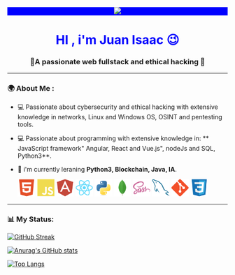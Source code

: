 <div id=" header" align="center">
     <div id=" header" align="center" style="background-color:#0000ff">
          <img src="https://github.com/Juanisaacs/juanisaacs/assets/95291896/2cfd407a-903d-49b3-b051-ece80e6b730c" width="200">
     </div>
         </div>
          <h1 align="center" style="color:#0000ff">HI , i'm Juan Isaac &#128521 </h1>
         <h3 align="center">  &#128154A passionate web fullstack and ethical hacking  &#128154</h3>
 </div>
 
---

### 	&#127757; About Me :

- &#x1f4bb; Passionate about cybersecurity and ethical hacking with extensive knowledge in networks, Linux and Windows OS, OSINT and pentesting tools.

- &#x1f4bb; Passionate about programming with extensive knowledge in: ** JavaScript framework" Angular, React and Vue.js", nodeJs and SQL, Python3**.

- &#127793; i'm currently leraning **Python3, Blockchain, Java, IA**.


  <div>
      <img src="https://github.com/devicons/devicon/blob/master/icons/html5/html5-plain.svg" title="html5" width="40" height="40">
      <img src="https://github.com/devicons/devicon/blob/master/icons/javascript/javascript-plain.svg" title="JavaScript" width="40" height="40">
      <img src="https://github.com/devicons/devicon/blob/master/icons/angularjs/angularjs-plain.svg" title="Angular" width="40" height="40">
      <img src="https://github.com/devicons/devicon/blob/master/icons/react/react-original.svg" title="React" width="40" height="40">
      <img src="https://github.com/devicons/devicon/blob/master/icons/python/python-original.svg" title="Pyton" width="40" height="40">
      <img src="https://github.com/devicons/devicon/blob/master/icons/mongodb/mongodb-original.svg" title="MongoDB" width="40" height="40">
      <img src="https://github.com/devicons/devicon/blob/master/icons/sass/sass-original.svg" title="sass" width="40" height="40">
      <img src="https://github.com/devicons/devicon/blob/master/icons/mysql/mysql-original.svg" title="Mysql" width="40" height="40">
      <img src="https://github.com/devicons/devicon/blob/master/icons/git/git-original.svg" title="git" width="40" height="40">
      <img src="https://github.com/devicons/devicon/blob/master/icons/css3/css3-original.svg" title="css3" width="40" height="40">
   </div>
---

### &#128202; My Status:
[![GitHub Streak](https://streak-stats.demolab.com/?user=juanisaacs)](https://git.io/streak-stats)

[![Anurag's GitHub stats](https://github-readme-stats.vercel.app/api?username=juanisaacs)](https://github.com/juanisaacs/github-readme-stats)

[![Top Langs](https://github-readme-stats.vercel.app/api/top-langs/?username=juanisaacs&hide_progress=true)](https://github.com/juanisaacs/github-readme-stats)
